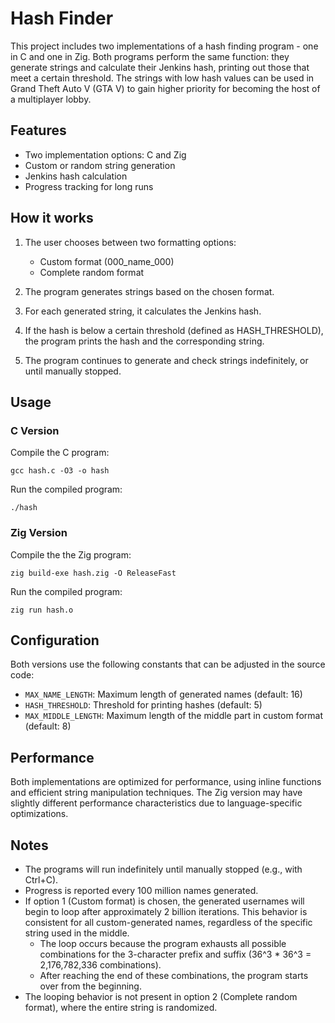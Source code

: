# Hash Finder

This project includes two implementations of a hash finding program - one in C and one in Zig. Both programs perform the same function: they generate strings and calculate their Jenkins hash, printing out those that meet a certain threshold. The strings with low hash values can be used in Grand Theft Auto V (GTA V) to gain higher priority for becoming the host of a multiplayer lobby.

## Features

- Two implementation options: C and Zig
- Custom or random string generation
- Jenkins hash calculation
- Progress tracking for long runs

## How it works

1. The user chooses between two formatting options:

   - Custom format (000_name_000)
   - Complete random format

2. The program generates strings based on the chosen format.

3. For each generated string, it calculates the Jenkins hash.

4. If the hash is below a certain threshold (defined as HASH_THRESHOLD), the program prints the hash and the corresponding string.

5. The program continues to generate and check strings indefinitely, or until manually stopped.

## Usage

### C Version

Compile the C program:

```
gcc hash.c -O3 -o hash
```

Run the compiled program:

```
./hash
```

### Zig Version

Compile the the Zig program:

```
zig build-exe hash.zig -O ReleaseFast
```

Run the compiled program:

```
zig run hash.o
```

## Configuration

Both versions use the following constants that can be adjusted in the source code:

- `MAX_NAME_LENGTH`: Maximum length of generated names (default: 16)
- `HASH_THRESHOLD`: Threshold for printing hashes (default: 5)
- `MAX_MIDDLE_LENGTH`: Maximum length of the middle part in custom format (default: 8)

## Performance

Both implementations are optimized for performance, using inline functions and efficient string manipulation techniques. The Zig version may have slightly different performance characteristics due to language-specific optimizations.

## Notes

- The programs will run indefinitely until manually stopped (e.g., with Ctrl+C).
- Progress is reported every 100 million names generated.
- If option 1 (Custom format) is chosen, the generated usernames will begin to loop after approximately 2 billion iterations. This behavior is consistent for all custom-generated names, regardless of the specific string used in the middle.
  - The loop occurs because the program exhausts all possible combinations for the 3-character prefix and suffix (36^3 \* 36^3 = 2,176,782,336 combinations).
  - After reaching the end of these combinations, the program starts over from the beginning.
- The looping behavior is not present in option 2 (Complete random format), where the entire string is randomized.
